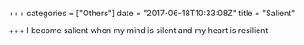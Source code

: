 +++
categories = ["Others"]
date = "2017-06-18T10:33:08Z"
title = "Salient"

+++
I become salient when my mind is silent and my heart is resilient.